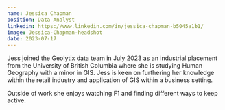 ```yaml
---
name: Jessica Chapman
position: Data Analyst
linkedin: https://www.linkedin.com/in/jessica-chapman-b5045a1b1/
image: Jessica-Chapman-headshot
date: 2023-07-17
---
```


Jess joined the Geolytix data team in July 2023 as an industrial placement from the University of British Columbia where she is studying Human Geography with a minor in GIS. Jess is keen on furthering her knowledge within the retail industry and application of GIS within a business setting.

Outside of work she enjoys watching F1 and finding different ways to keep active.